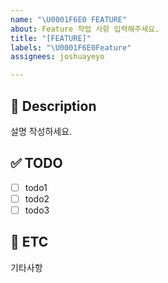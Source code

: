 ```yaml
---
name: "\U0001F6E0️ FEATURE"
about: Feature 작업 사항 입력해주세요.
title: "[FEATURE]"
labels: "\U0001F6E0️Feature"
assignees: joshuayeyo

---
```


## 📄 Description
설명 작성하세요.

## ✅ TODO
- [ ] todo1
- [ ] todo2
- [ ] todo3

## 🎸 ETC
기타사항
